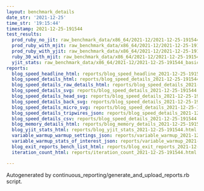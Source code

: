 ```yaml
---
layout: benchmark_details
date_str: '2021-12-25'
time_str: '19:15:44'
timestamp: 2021-12-25-191544
test_results:
  prod_ruby_no_jit: raw_benchmark_data/x86_64/2021-12/2021-12-25-191544_basic_benchmark_prod_ruby_no_jit.json
  prod_ruby_with_mjit: raw_benchmark_data/x86_64/2021-12/2021-12-25-191544_basic_benchmark_prod_ruby_with_mjit.json
  prod_ruby_with_yjit: raw_benchmark_data/x86_64/2021-12/2021-12-25-191544_basic_benchmark_prod_ruby_with_yjit.json
  ruby_30_with_mjit: raw_benchmark_data/x86_64/2021-12/2021-12-25-191544_basic_benchmark_ruby_30_with_mjit.json
  yjit_stats: raw_benchmark_data/x86_64/2021-12/2021-12-25-191544_basic_benchmark_yjit_stats.json
reports:
  blog_speed_headline_html: reports/blog_speed_headline_2021-12-25-191544.html
  blog_speed_details_html: reports/blog_speed_details_2021-12-25-191544.html
  blog_speed_details_raw_details_html: reports/blog_speed_details_2021-12-25-191544.raw_details.html
  blog_speed_details_svg: reports/blog_speed_details_2021-12-25-191544.svg
  blog_speed_details_head_svg: reports/blog_speed_details_2021-12-25-191544.head.svg
  blog_speed_details_back_svg: reports/blog_speed_details_2021-12-25-191544.back.svg
  blog_speed_details_micro_svg: reports/blog_speed_details_2021-12-25-191544.micro.svg
  blog_speed_details_tripwires_json: reports/blog_speed_details_2021-12-25-191544.tripwires.json
  blog_speed_details_csv: reports/blog_speed_details_2021-12-25-191544.csv
  blog_memory_details_html: reports/blog_memory_details_2021-12-25-191544.html
  blog_yjit_stats_html: reports/blog_yjit_stats_2021-12-25-191544.html
  variable_warmup_warmup_settings_json: reports/variable_warmup_2021-12-25-191544.warmup_settings.json
  variable_warmup_stats_of_interest_json: reports/variable_warmup_2021-12-25-191544.stats_of_interest.json
  blog_exit_reports_bench_list_html: reports/blog_exit_reports_2021-12-25-191544.bench_list.html
  iteration_count_html: reports/iteration_count_2021-12-25-191544.html

---
```

Autogenerated by continuous_reporting/generate_and_upload_reports.rb script.
